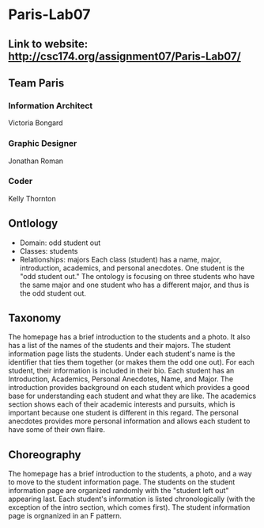 # Paris-Lab07

## Link to website: http://csc174.org/assignment07/Paris-Lab07/

## Team Paris

### Information Architect
Victoria Bongard

### Graphic Designer
Jonathan Roman

### Coder
Kelly Thornton

## Ontlology
* Domain: odd student out
* Classes: students
* Relationships: majors
Each class (student) has a name, major, introduction, academics, and personal anecdotes. One student is the "odd student out." The ontology is focusing on three students who have the same major and one student who has a different major, and thus is the odd student out.

## Taxonomy
The homepage has a brief introduction to the students and a photo. It also has a list of the names of the students and their majors. The student information page lists the students. Under each student's name is the identifier that ties them together (or makes them the odd one out). For each student, their information is included in their bio.
Each student has an Introduction, Academics, Personal Anecdotes, Name, and Major. The introduction provides background on each student which provides a good base for understanding each student and what they are like. The academics section shows each of their academic interests and pursuits, which is important because one student is different in this regard. The personal anecdotes provides more personal information and allows each student to have some of their own flaire.

## Choreography
The homepage has a brief introduction to the students, a photo, and a way to move to the student information page. The students on the student information page are organized randomly with the "student left out" appearing last. Each student's information is listed chronologically (with the exception of the intro section, which comes first). The student information page is orgnanized in an F pattern.

